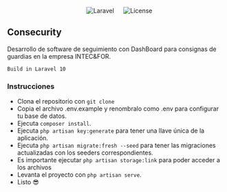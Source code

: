 <p align="center">
  &emsp;
  <img alt="Laravel" src="https://img.shields.io/badge/Laravel-FF2D20?style=flat&logo=laravel&logoColor=white"/>
  &emsp;
  <img src="https://img.shields.io/packagist/l/laravel/framework" alt="License"></a>
</p>

## Consecurity

Desarrollo de software de seguimiento con DashBoard para consignas de guardias en la empresa INTEC&FOR.

`Build in Laravel 10`

### Instrucciones

- Clona el repositorio con `git clone`
- Copia el archivo .env.example y renombralo como .env para configurar tu base de datos.
- Ejecuta `composer install`.
- Ejecuta `php artisan key:generate` para tener una llave única de la aplicación.
- Ejecuta `php artisan migrate:fresh --seed` para tener las migraciones actualizadas con los seeders correspondientes.
- Es importante ejecutar `php artisan storage:link` para poder acceder a los archivos
- Levanta el proyecto con `php artisan serve`.
- Listo 😎
